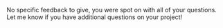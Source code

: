 No specific feedback to give, you were spot on with all of your questions. Let me know if you have additional questions on your project!